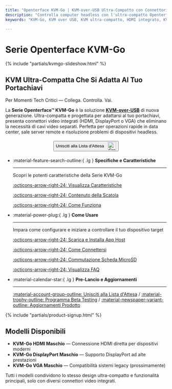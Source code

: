 ```yaml
---
title: "Openterface KVM-Go | KVM-over-USB Ultra-Compatto con Connettori Video Integrati"
description: "Controlla computer headless con l'ultra-compatto Openterface KVM-Go. Connettori HDMI/DP/VGA integrati eliminano i cavi. Soluzione KVM-over-USB da portachiavi con supporto 4K per professionisti IT e sviluppatori."
keywords: "KVM-Go, KVM over USB, KVM ultra-compatto, HDMI integrato, KVM portachiavi, KVM 4K, controllo headless, USB KVM, KVM portatile, DisplayPort KVM, VGA KVM, strumenti IT, gestione server"

---
```


# **Serie Openterface KVM-Go**

{% include "partials/kvmgo-slideshow.html" %}

<div class="slogan-highlight">
  <h2 class="slogan-text">KVM Ultra-Compatta Che Si Adatta Al Tuo Portachiavi</h2>
  <div class="slogan-subtitle">Per Momenti Tech Critici — Collega. Controlla. Vai.</div>
</div>

La **Serie Openterface™ KVM-Go** è la soluzione [**KVM-over-USB**](/faq/kvm-over-usb/) di nuova generazione. Ultra-compatta e progettata per adattarsi al tuo portachiavi, presenta connettori video integrati (HDMI, DisplayPort o VGA) che eliminano la necessità di cavi video separati. Perfetta per operazioni rapide in data center, sale server remote e risoluzione problemi di dispositivi headless.

<div style="text-align: center; margin: 20px 0;">
  <button class="md-button" onclick="window.open('{{ config.extra.kvmgo_purchase_link }}', '_blank')">
    Unisciti alla Lista d'Attesa
    <img 
      class="skip-lightbox"
      src="https://assets.openterface.com/images/trademark/crowd-supply.svg" 
      alt="Crowd Supply" 
      style="vertical-align: middle; height: 26px; margin-left: 8px;">
  </button>
</div>

<div class="grid cards" markdown>

-   :material-feature-search-outline:{ .lg } __Specifiche e Caratteristiche__

    ---

    Scopri le potenti caratteristiche della Serie KVM-Go

    [:octicons-arrow-right-24: Visualizza Caratteristiche](/product/kvm-go/features)

    [:octicons-arrow-right-24: Contenuto della Scatola](/product/kvm-go/whats-in-the-box/)

    [:octicons-arrow-right-24: Come Funziona](/faq/kvm-over-usb/)


-   :material-power-plug:{ .lg } __Come Usare__

    ---

    Impara come configurare e iniziare a controllare il tuo dispositivo target

    [:octicons-arrow-right-24: Scarica e Installa App Host](/app)

    [:octicons-arrow-right-24: Come Connettersi](/product/kvm-go/how-to-connect)

    [:octicons-arrow-right-24: Commutazione Scheda MicroSD](/product/kvm-go/microsd-switch)

    [:octicons-arrow-right-24: Visualizza FAQ](/product/kvm-go/faq)

</div>


<div class="grid cards" markdown>

-   :material-calendar-star:{ .lg } __Pre-Lancio e Aggiornamenti__

    ---

    [:material-account-group-outline: Unisciti alla Lista d'Attesa](https://forms.gle/yaS1F5E5MSo8DWNZ6) / [:material-trophy-outline: Programma Beta Testing](https://forms.gle/yaS1F5E5MSo8DWNZ6) / [:material-newspaper-variant-outline: Aggiornamenti Prodotto](/product/kvm-go/updates)

</div>

{% include "partials/product-signup.html" %}

## Modelli Disponibili

- **KVM-Go HDMI Maschio** — Connessione HDMI diretta per dispositivi moderni
- **KVM-Go DisplayPort Maschio** — Supporto DisplayPort ad alte prestazioni  
- **KVM-Go VGA Maschio** — Compatibilità sistemi legacy (prossimamente)

Tutti i modelli condividono lo stesso design ultra-compatto e funzionalità principali, solo con diversi connettori video integrati.
